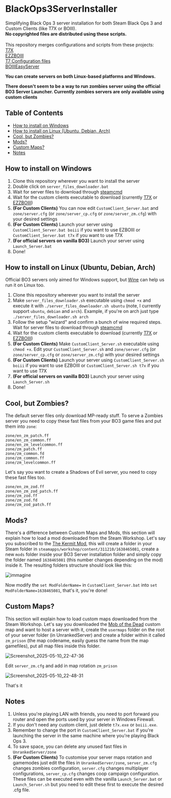 # BlackOps3ServerInstaller

Simplifying Black Ops 3 server installation for both Steam Black Ops 3 and Custom Clients (like T7X or BOIII). \
**No copyrighted files are distributed using these scripts.** \
\
This repository merges configurations and scripts from these projects:\
[T7X](https://forum.alterware.dev/t/how-to-install-the-t7x-client/1418/2)\
[EZZBOIII](https://forum.ezz.lol/topic/5/bo3-guide)\
[T7 Configuration files](https://github.com/Dss0/t7-server-config)\
[BOIIIEasyServer](https://github.com/rcv11x/BOIIIEasyServer)

**You can create servers on both Linux-based platforms and Windows.**

**There doesn't seem to be a way to run zombies server using the official BO3 Server Launcher. Currently zombies servers are only available using custom clients**

## Table of Contents  
- [How to install on Windows](#how-to-install-windows)
- [How to install on Linux (Ubuntu, Debian, Arch)](#how-to-install-linux)
- [Cool, but Zombies?](#cool-but-zombies)
- [Mods?](#mods)
- [Custom Maps?](#custom-maps)
- [Notes](#notes)

## How to install on Windows
1. Clone this repository wherever you want to install the server
2. Double click on `server_files_downloader.bat`
3. Wait for server files to download through [steamcmd](https://developer.valvesoftware.com/wiki/SteamCMD)
4. Wait for the custom clients executable to download  (currently [T7X](https://forum.alterware.dev/t/how-to-install-the-t7x-client/1418/2) or [EZZBOIII](https://forum.ezz.lol/topic/5/bo3-guide))
5. **(For Custom Clients)** You can now edit `CustomClient_Server.bat` and `zone/server.cfg` (or `zone/server_cp.cfg` or `zone/server_zm.cfg`) with your desired settings
6. **(For Custom Clients)** Launch your server using `CustomClient_Server.bat boiii` if you want to use EZBOIII or `CustomClient_Server.bat t7x` if you want to use T7X
7. **(For official servers on vanilla BO3)** Launch your server using `Launch_Server.bat`
5. Done!

## How to install on Linux (Ubuntu, Debian, Arch)
Official BO3 servers only aimed for Windows support, but [Wine](https://www.winehq.org/) can help us run it on Linux too.
1. Clone this repository wherever you want to install the server
2. Make `server_files_downloader.sh` executable using `chmod +x` and execute it with `./server_files_downloader.sh ubuntu` (note, I currently support `ubuntu`, `debian` and `arch`). Example, if you're on arch just type `./server_files_downloader.sh arch`
3. Follow the setup "wizard" and confirm a bunch of wine required steps. Wait for server files to download through [steamcmd](https://developer.valvesoftware.com/wiki/SteamCMD)
4. Wait for the custom clients executable to download  (currently [T7X](https://forum.alterware.dev/t/how-to-install-the-t7x-client/1418/2) or [EZZBOIII](https://forum.ezz.lol/topic/5/bo3-guide))
5. **(For Custom Clients)** Make `CustomClient_Server.sh` executable using `chmod +x`. Edit your `CustomClient_Server.sh` and `zone/server.cfg` (or `zone/server_cp.cfg` or `zone/server_zm.cfg`) with your desired settings
6. **(For Custom Clients)** Launch your server using `CustomClient_Server.sh boiii` if you want to use EZBOIII or `CustomClient_Server.sh t7x` if you want to use T7X
7. **(For official servers on vanilla BO3)** Launch your server using `Launch_Server.sh`
5. Done!

## Cool, but Zombies?
The default server files only download MP-ready stuff. To serve a Zombies server you need to copy these fast files
from your BO3 game files and put them into `zone`:

```
zone/en_zm_patch.ff
zone/en_zm_common.ff
zone/en_zm_levelcommon.ff
zone/zm_patch.ff
zone/zm_common.fd
zone/zm_common.ff
zone/zm_levelcommon.ff
```
Let's say you want to create a Shadows of Evil server, you need to copy these fast files too.
```
zone/en_zm_zod.ff
zone/en_zm_zod_patch.ff
zone/zm_zod.ff
zone/zm_zod.fd
zone/zm_zod_patch.ff
```

## Mods?
There's a difference between Custom Maps and Mods, this section will explain how to load a mod downloaded from the Steam Workshop.
Let's say you subscribed to the [The Kermit Mod](https://steamcommunity.com/sharedfiles/filedetails/?id=1638465081), this will create a folder in your Steam folder in `steamapps/workshop/content/311210/1638465081`, create a new `mods` folder inside your BO3 Server installation folder and simply copy the folder named `1638465081` (this number changes depending on the mod) inside it. The resulting folders structure should look like this:

![immagine](https://github.com/user-attachments/assets/23843aca-0bd8-4dbc-8cfe-8dba4eba12c0)

Now modify the `set ModFolderName=` in `CustomClient_Server.bat` into `set ModFolderName=1638465081`, that's it, you're done!

## Custom Maps?
This section will explain how to load custom maps downloaded from the Steam Workshop.
Let's say you downloaded the [Mob of the Dead](https://steamcommunity.com/sharedfiles/filedetails/?id=3373649394) custom map and want to host a server with it, create the `usermaps` folder on the root of your server folder (in UnrankedServer) and create a folder within it called `zm_prison` (the map codename, easily guess the name from the map gamefiles), put all map files inside this folder.

![Screenshot_2025-05-10_22-47-36](https://github.com/user-attachments/assets/002f790f-9843-4288-8fb4-67c929bb4f61)

Edit `server_zm.cfg` and add in map rotation `zm_prison`

![Screenshot_2025-05-10_22-48-31](https://github.com/user-attachments/assets/6267c713-6a9e-4c53-a493-d256aba5a85c)

That's it


## Notes
1. Unless you're playing LAN with friends, you need to port forward you router and open the ports used by your server in Windows Firewall.
2. If you don't need any custom client, just delete `t7x.exe` or `boiii.exe`.
3. Remember to change the port in `CustomClient_Server.bat` if you're launching the server in the same machine where you're playing Black Ops 3.
4. To save space, you can delete any unused fast files in `UnrankedServer/zone`
5. **(For Custom Clients)** To customise your server maps rotation and gamemodes just edit the files in `UnrankedServer/zone`, `server_zm.cfg` changes zombies configuration, `server.cfg` changes multiplayer configurations, `server_cp.cfg` changes coop campaign configuration.
These files can be executed even with the vanilla `Launch_Server.bat` or `Launch_Server.sh` but you need to edit these first to execute the desired .cfg file.
